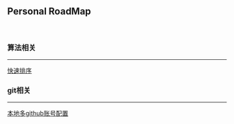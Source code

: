 ## Personal RoadMap
<br/>

### 算法相关

---
[快速排序](./algorithm/quick_sort.py)

### git相关

---
[本地多github账号配置](./git_skills/本地多github账号配置.md)

